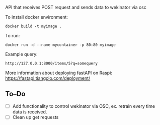 API that receives POST request and sends data to wekinator via osc

To install docker environment:  
```
docker build -t myimage .
```

To run:  
```
docker run -d --name mycontainer -p 80:80 myimage
```

Example query:  
```
http://127.0.0.1:8000/items/5?q=somequery
```

More information about deploying fastAPI on Raspi: https://fastapi.tiangolo.com/deployment/

## To–Do
- [ ] Add functionality to control wekinator via OSC, ex. retrain every time data is received.
- [ ] Clean up get requests
